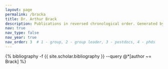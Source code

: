 ```yaml
---
layout: page
permalink: /bracka
title: Dr. Arthur Brack
description: Publications in reversed chronological order. Generated by jekyll-scholar.
nav: true
nav_type: false
nav_year: true
nav_order: 3  # 1 - group, 2 - group leader, 3 - postdocs, 4 - phds
---
```


<!-- _pages/bracka.md -->
<div class="publications">

{% bibliography -f {{ site.scholar.bibliography }} --query @*[author ~= Brack] %}

</div>
